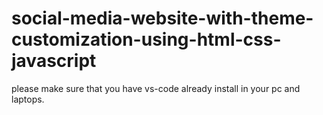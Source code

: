 # social-media-website-with-theme-customization-using-html-css-javascript

please make sure that you have vs-code already install in your pc and laptops.
